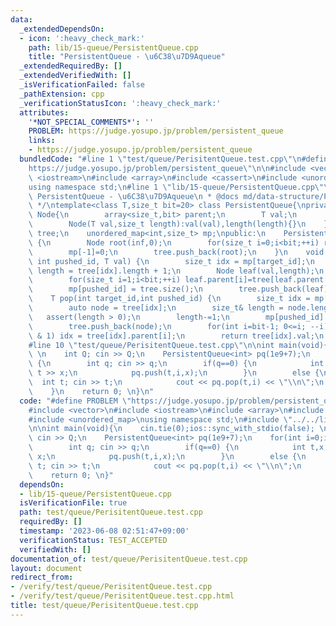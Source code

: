 ```yaml
---
data:
  _extendedDependsOn:
  - icon: ':heavy_check_mark:'
    path: lib/15-queue/PersistentQueue.cpp
    title: "PersistentQueue - \u6C38\u7D9Aqueue"
  _extendedRequiredBy: []
  _extendedVerifiedWith: []
  _isVerificationFailed: false
  _pathExtension: cpp
  _verificationStatusIcon: ':heavy_check_mark:'
  attributes:
    '*NOT_SPECIAL_COMMENTS*': ''
    PROBLEM: https://judge.yosupo.jp/problem/persistent_queue
    links:
    - https://judge.yosupo.jp/problem/persistent_queue
  bundledCode: "#line 1 \"test/queue/PerisitentQueue.test.cpp\"\n#define PROBLEM \"\
    https://judge.yosupo.jp/problem/persistent_queue\"\n\n#include <vector>\n#include\
    \ <iostream>\n#include <array>\n#include <cassert>\n#include <unordered_map>\n\
    using namespace std;\n#line 1 \"lib/15-queue/PersistentQueue.cpp\"\n/*\n * @title\
    \ PersistentQueue - \u6C38\u7D9Aqueue\n * @docs md/data-structure/PersistentQueue.md\n\
    \ */\ntemplate<class T,size_t bit=20> class PersistentQueue{\nprivate:\n    struct\
    \ Node{\n        array<size_t,bit> parent;\n        T val;\n        size_t length;\n\
    \        Node(T val,size_t length):val(val),length(length){}\n    };\n    vector<Node>\
    \ tree;\n    unordered_map<int,size_t> mp;\npublic:\n    PersistentQueue(T inf)\
    \ {\n        Node root(inf,0);\n        for(size_t i=0;i<bit;++i) root.parent[i]=0;\n\
    \        mp[-1]=0;\n        tree.push_back(root);\n    }\n    void push(int target_id,\
    \ int pushed_id, T val) {\n        size_t idx = mp[target_id];\n        size_t\
    \ length = tree[idx].length + 1;\n        Node leaf(val,length);\n        leaf.parent[0]=idx;\n\
    \        for(size_t i=1;i<bit;++i) leaf.parent[i]=tree[leaf.parent[i-1]].parent[i-1];\n\
    \        mp[pushed_id] = tree.size();\n        tree.push_back(leaf);\n    }\n\
    \    T pop(int target_id,int pushed_id) {\n        size_t idx = mp[target_id];\n\
    \        auto node = tree[idx];\n        size_t& length = node.length;\n     \
    \   assert(length > 0);\n        length-=1;\n        mp[pushed_id] = tree.size();\n\
    \        tree.push_back(node);\n        for(int i=bit-1; 0<=i; --i) if((length>>i)\
    \ & 1) idx = tree[idx].parent[i];\n        return tree[idx].val;\n    }\n};\n\
    #line 10 \"test/queue/PerisitentQueue.test.cpp\"\n\nint main(void){\n    cin.tie(0);ios::sync_with_stdio(false);\
    \ \n    int Q; cin >> Q;\n    PersistentQueue<int> pq(1e9+7);\n    for(int i=0;i<Q;++i)\
    \ {\n        int q; cin >> q;\n        if(q==0) {\n            int t,x; cin >>\
    \ t >> x;\n            pq.push(t,i,x);\n        }\n        else {\n          \
    \  int t; cin >> t;\n            cout << pq.pop(t,i) << \"\\n\";\n        }\n\
    \    }\n    return 0; \n}\n"
  code: "#define PROBLEM \"https://judge.yosupo.jp/problem/persistent_queue\"\n\n\
    #include <vector>\n#include <iostream>\n#include <array>\n#include <cassert>\n\
    #include <unordered_map>\nusing namespace std;\n#include \"../../lib/15-queue/PersistentQueue.cpp\"\
    \n\nint main(void){\n    cin.tie(0);ios::sync_with_stdio(false); \n    int Q;\
    \ cin >> Q;\n    PersistentQueue<int> pq(1e9+7);\n    for(int i=0;i<Q;++i) {\n\
    \        int q; cin >> q;\n        if(q==0) {\n            int t,x; cin >> t >>\
    \ x;\n            pq.push(t,i,x);\n        }\n        else {\n            int\
    \ t; cin >> t;\n            cout << pq.pop(t,i) << \"\\n\";\n        }\n    }\n\
    \    return 0; \n}"
  dependsOn:
  - lib/15-queue/PersistentQueue.cpp
  isVerificationFile: true
  path: test/queue/PerisitentQueue.test.cpp
  requiredBy: []
  timestamp: '2023-06-08 02:51:47+09:00'
  verificationStatus: TEST_ACCEPTED
  verifiedWith: []
documentation_of: test/queue/PerisitentQueue.test.cpp
layout: document
redirect_from:
- /verify/test/queue/PerisitentQueue.test.cpp
- /verify/test/queue/PerisitentQueue.test.cpp.html
title: test/queue/PerisitentQueue.test.cpp
---
```

